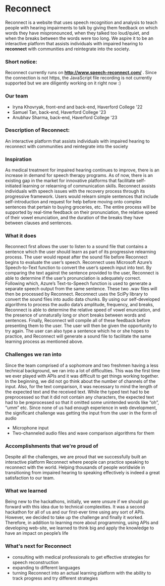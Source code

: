 # Reconnect
Reconnect is a website that uses speech recognition and analysis to teach people with hearing impairments to talk by giving them feedback on which words they have mispronounced, when they talked too loud/quiet, and when the breaks between the words were too long. We aspire it to be an interactive platform that assists individuals with impaired hearing to **reconnect** with communities and reintegrate into the society.

### Short notice:
Reconnect currently runs on **http://www.speech-reconnect.com/** . Since the connection is not https, the JavaScript file recording is not currently supported but we are diligently working on it right now :)

### Our team
- Iryna Khovryak, front-end and back-end, Haverford College '22
- Samuel Tan, back-end, Haverford College '23
- Anubhav Sharma, back-end, Haverford College '23

### Description of Reconnect:
An interactive platform that assists individuals with impaired hearing to reconnect with communities and reintegrate into the society

### Inspiration
As medical treatment for impaired hearing continues to improve, there is an increase in demand for speech therapy programs. As of now, there is an existing gap in the market for innovative platforms that facilitate self-initiated learning or relearning of communication skills. Reconnect assists individuals with speech issues with the recovery process through its progressive framework. Users would relearn simple sentences that include self-introduction and request for help before moving onto complex sentences that pertain to buying groceries, etc. The entire process will be supported by real-time feedback on their pronunciation, the relative speed of their vowel enunciation, and the duration of the breaks they have between clauses and sentences.  

### What it does
Reconnect first allows the user to listen to a sound file that contains a sentence which the user should learn as part of its progressive relearning process. The user would repeat after the sound file before Reconnect begins to evaluate the user’s speech.
Reconnect uses Microsoft Azure’s Speech-to-Text function to convert the user’s speech input into text. By comparing the text against the sentence provided to the user, Reconnect is able to determine if the user’s pronunciation is adequately correct. Following which, Azure’s Text-to-Speech function is used to generate a separate speech output from the same sentence. These two .wav files will then be processed by Reconnect.
Reconnect uses the SciPy library to convert the sound files into audio data chunks. By using our self-developed algorithms to process the audio data’s amplitude, frequency, and breaks, Reconnect is able to determine the relative speed of vowel enunciation, and the presence of unnaturally long or short breaks between words and sentences.
Finally, Reconnect will compile all of these feedback before presenting them to the user. The user will then be given the opportunity to try again. The user can also type a sentence which he or she hopes to practice, and Reconnect will generate a sound file to facilitate the same learning process as mentioned above.

### Challenges we ran into
Since the team comprised of a sophomore and two freshmen having a less technical background, we ran into a lot of difficulties. This was the first time we ever played with APIs and it was difficult to get things working together. In the beginning, we did not go think about the number of channels of the input. Also, for the text comparison, it was necessary to mind the length of the expected text and the received text. While the typed text had to be preprocessed so that it did not contain any characters, the expected text had to be preprocessed so that it omitted some unintended words like “oh”, “umm” etc. Since none of us had enough experience in web development, the significant challenge was getting the input from the user in the form of audio
- Microphone input
- Two-channeled audio files and wave comparison algorithms for them

### Accomplishments that we're proud of
Despite all the challenges, we are proud that we successfully built an interactive platform Reconnect where people can practice speaking to reconnect with the world. Helping thousands of people worldwide in transitioning from impaired hearing to speaking effectively is indeed a great satisfaction to our team.

### What we learned
Being new to the hackathons, initially, we were unsure if we should go forward with this idea due to technical complexities. It was a second hackathon for all of us and our first-ever time using any sort of APIs. However, we decided to take up the challenge and finally it worked. Therefore, in addition to learning more about programming, using APIs and developing web-site, we learned to think big and apply the knowledge to have an impact on people’s life

### What's next for Reconnect
- consulting with medical professionals to get effective strategies for speech reconstruction
- expanding to different languages
- turning Reconnect into an actual learning platform with the ability to track progress and try different strategies
